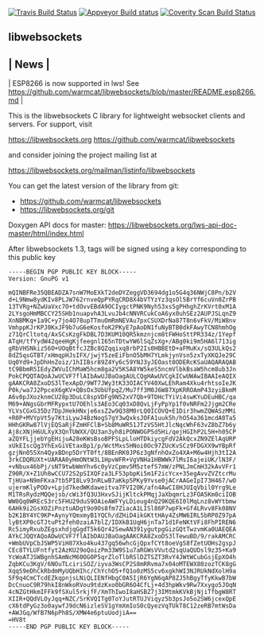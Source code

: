 [![Travis Build Status](https://travis-ci.org/warmcat/libwebsockets.svg)](https://travis-ci.org/warmcat/libwebsockets)
[![Appveyor Build status](https://ci.appveyor.com/api/projects/status/qfasji8mnfnd2r8t?svg=true)](https://ci.appveyor.com/project/lws-team/libwebsockets)
[![Coverity Scan Build Status](https://scan.coverity.com/projects/3576/badge.svg)](https://scan.coverity.com/projects/3576)

libwebsockets
-------------

| News |
------
| ESP8266 is now supported in lws!  See https://github.com/warmcat/libwebsockets/blob/master/README.esp8266.md |


This is the libwebsockets C library for lightweight websocket clients and
servers.  For support, visit

 https://libwebsockets.org
 https://github.com/warmcat/libwebsockets

and consider joining the project mailing list at

 https://libwebsockets.org/mailman/listinfo/libwebsockets

You can get the latest version of the library from git:

- https://github.com/warmcat/libwebsockets
- https://libwebsockets.org/git

Doxygen API docs for master: https://libwebsockets.org/lws-api-doc-master/html/index.html


After libwebsockets 1.3, tags will be signed using a key corresponding to this public key

```
-----BEGIN PGP PUBLIC KEY BLOCK-----
Version: GnuPG v1

mQINBFRe35QBEADZA7snW7MoEXkT2deDYZeggVD3694dg1o5G4q36NWjC8Pn/b2V
d+L9Nmw8ydKIv8PLJW762rnveQpPYRqCRD8X4bVTYzYz3qsOl5BrYf6cuVn0ZrPB
13TVRg+NZwUaVxc7O+tdOvvEBdA9OCIygctPNK9Nyh53xs5gPHhghZrKVrt0xM1A
2LYsgoHmMBCCY25SHb1nuapvhA3LvuJb4cNNVRCukCoA6yx0uhSEz2AUPJSLqnZ9
XnNBMKq+1a9C+y7jo4O78upTTmuOmRmNEVAu7pxCSUXDrNa87T8n6vFkV/MiW8nv
VmhppKJrKPJ0KxJF9b7uG6eKosfoK2PKyE7pAoDN1fuNyBTB0dkFAwyTCN8hmhOg
z71QrCltotq/AxSCsKzgFkDBL7D3KUM10QR5kmznjcm8tFWHoSttPR334z/1Yepf
ATqH/tfYydW42qeeHgKjfeegnlI65nTDtwYW6lSqZsXg+/ABg0ki9m5HA6l713ig
gRbVHSNkiz56O+UOqBtfcJZBc8QZqqixq8rbP2Is0HBBEtD+aFMuKx/sQ3ULkQs2
8dZ5qsGTBT/xHmqpHJsIFX/jwjY5zeEiFbnO5bMH7YLmkjynVsn5zxTyXKQJe29C
Uq0Yd9+JpDhHnZoiz/1hIIBsr89Z4Yy6c59YNJ3yJEOast0ODERcKSaUAQARAQAB
tC9BbmR5IEdyZWVuIChMaW5hcm8ga2V5KSA8YW5keS5ncmVlbkBsaW5hcm8ub3Jn
PokCPQQTAQoAJwUCVF7flAIbAwUJBaOagAULCQgHAwUVCgkICwUWAwIBAAIeAQIX
gAAKCRA8ZxoDS3lTexApD/9WT7JWy3tK33OIACYV40XwLEhRam4Xku4rhtsoIeJK
P0k/wa7J2PpceX6gKV+QBsOx3UbUfpqZ/Mu7ff3M0J6W87XpKRROAmP43zyiBkmM
A6v0pJXozknmCU28p3DuLC8spVDFg9N52xV7Qb+9TDHcTYiVi4swKYuDEuHBC/qa
M69+ANgsGbrMFRypxtU7OEhls3AEo3Cq03xD8QvLjFyPpYp1f0vNRFm2Jjgm2CRe
YLVsCGxG35Dz7DpJHekHNxje6xsZ2w9Q38M0rLQ0ICOVQ+E1Dir3hwmZQWASzMMi
+R0P+MVYpVt5y7KtiLywJ4BzNogS7gY3wQxksJOFA1uuk5h/hO54a361mcdA0Ta5
HHhGKRw87lVjEQSaRjFZmHFClB+Sb8MuWR51JTzVS5HtJlcNqcWhF63vZ8bZ7b6y
Aj8cXNjH6ULXyX3QnTUWXX/QU3an3yh8iPONWOGP5d5Hi/qejHGIhP2L5H+h05CP
aZQYFLjjebYgEHijuA28eKWsBsoBPFSLpLloHTDkiycgFdV2AkQcxZN9ZElAqURP
xUkEIscQg3YhExGiVEtaxBp1/p/WctMxs5HNoi0Oc97ZUcKvSCz9FDGXX9wYBpRf
gzjNn055Xn4QyxBDnp5DrYT0ft/8BEnRK0JP6z3gNfnhOxZo4XA+M6w4Hjh3tI2A
3rkCDQRUXt+UARAA0yHmONtW3L1HpvWFR+VgVNHa1HBWWk7lMsI6ajeiUK/lN3F/
+vNbux46bPj/sNT9twbWmYhv6c0yVzCpmv5M5ztefS7mW/zPNLJmCmH32kAvVFr1
Z90R/X+Z1Uh8wCCU72S2pSIXQFza3LF53pbpKi5m1F2icYcx+35egAvvZVZtcrMu
TjHUa+N9mFKxa7tb5PI8Lv93nRLwB7aKkp5PKy9Yvse0jACrAAGeIpI73H467/wO
ujermKlyPOOv+Lpjd7kedWKdaweitva7FVI20K/afn4AwCI8HJUIqVbil0Yrg9Le
M1TRsRydzMQQejsb/cWi3fQ3U3HxvSJijKltckPMqjJaXbqmrLz3FOA5Km0ciIOB
WW0Qq0WREcS3rc5FHU29duS9OAieAWFYyLDieug4nQ29KQE6I0lMqLnz8vWYtbmw
6AHk9i2GsXOZiPnztuADgt9o9Os8fm7ZiacA1LISl86P7wpFk+Gf4LRvv8Fk08NV
b2K1BY4YC9KP+AynyYQmxmyB1YQCh/dZHiD4ikGKttHAy4ZsMW6IRL5bRP0Z97pA
lyBtXP0cGTJtuPt2feh0zaiA7blZ/IDXkB1UqH6jnTa71d1FeNKtVFi8FhPIREN6
Rc5imyRxubZEgsxhdjqGgdT5k6Qr42SewAN391ygutpgGizGQtTwzvmKa0UAEQEA
AYkCJQQYAQoADwUCVF7flAIbDAUJBaOagAAKCRA8ZxoDS3lTewuBD/9/rakAMCRC
+WmbUVpCbJSWP5ViH87Xko4ku437gq56whcGjQpxfCYt8oeVgS8fZetUOHs2gspJ
CEc8TYLUFntfyt2AzKU29oQoizPm33W9S1u7aRGWsVVutd2sqUaQUDsl9z35+Ka9
YcWoATJSWBgnhSAmNcM60OG0P5qrZloTlbRSlDZTSZT3RvY4JWtWCubGsjEpXO4h
ZqbKCu3KgV/6NOuTLciriSOZ/iyva3WsCP2S8mRRvma7x04oMTEWX80zozTCK8gG
XqqS9eDhCkRbdmMyUQbHIhc/ChYchO5+fQ1o0zMS5cv6xgkhWI3NJRUkNdXolH9a
5F9q4CmCTcdEZkqpnjsLNiQLIENfHbgC0A5IjR6YgN6qAP8ZJ5hBgyTfyKkwB7bW
DcCnuoC9R79hkI8nWkoRVou9tdzKxo0bGR6O4CfLj+4d3hpWkv9Rw7Xxygo5JOqN
4cNZGtHkmIFFk9fSXul5rkjfF/XmThIwoI8aHSBZ7j3IMtmkKVkBjNjiTfbgW8RT
XIIR+QQdVLOyJqq+NZC/SrKVQITg0ToYJutRTUJViqyz5b3psJo5o2SW6jcexQpE
cX6tdPyGz3o0aywfJ9dcN6izleSV1gYmXmIoS0cQyezVqTUkT8C12zeRB7mtWsDa
+AWJGq/WfB7N6pPh8S/XMW4e6ptuUodjiA==
=HV8t
-----END PGP PUBLIC KEY BLOCK-----
```
